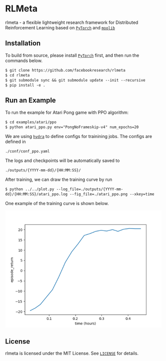 # RLMeta

rlmeta - a flexible lightweight research framework for Distributed 
Reinforcement Learning based on [`PyTorch`](https://pytorch.org/) and 
[`moolib`](https://github.com/facebookresearch/moolib)

## Installation

To build from source, please install [`PyTorch`](https://pytorch.org/) first, 
and then run the commands below.

```
$ git clone https://github.com/facebookresearch/rlmeta
$ cd rlmeta
$ git submodule sync && git submodule update --init --recursive
$ pip install -e .
```

## Run an Example

To run the example for Atari Pong game with PPO algorithm:

```
$ cd examples/atari/ppo
$ python atari_ppo.py env="PongNoFrameskip-v4" num_epochs=20
```

We are using [`hydra`](https://hydra.cc/) to define configs for trainining jobs.
The configs are defined in

```
./conf/conf_ppo.yaml
```

The logs and checkpoints will be automatically saved to

```
./outputs/{YYYY-mm-dd}/{HH:MM:SS}/
```

After training, we can draw the training curve by run

```
$ python ../../plot.py --log_file=./outputs/{YYYY-mm-dd}/{HH:MM:SS}/atari_ppo.log --fig_file=./atari_ppo.png --xkey=time
```

One example of the training curve is shown below.

![atari_ppo](./docs/source/_static/img/atari_ppo.png)


## License
rlmeta is licensed under the MIT License. See [`LICENSE`](LICENSE) for details.
